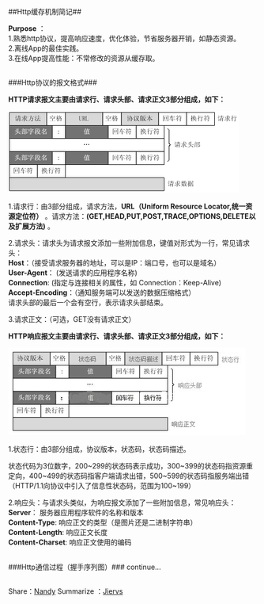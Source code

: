 ##Http缓存机制简记##

**Purpose** ：  
1.熟悉http协议，提高响应速度，优化体验，节省服务器开销，如静态资源。   
2.离线App的最佳实践。   
3.在线App提高性能：不常修改的资源从缓存取。

##

###Http协议的报文格式###

**HTTP请求报文主要由请求行、请求头部、请求正文3部分组成，如下：**

![avatar](https://raw.githubusercontent.com/sharetechall/resourceRepository/master/WeekShareNotes/httpReq.png)

1.请求行：由3部分组成，请求方法，**URL（Uniform Resource Locator,统一资源定位符）** 。请求方法：**(GET,HEAD,PUT,POST,TRACE,OPTIONS,DELETE以及扩展方法)** 。

2.请求头：请求头为请求报文添加一些附加信息，键值对形式为一行，常见请求头：  
**Host**：（接受请求服务器的地址，可以是IP：端口号，也可以是域名）  
**User-Agent**： (发送请求的应用程序名称)  
**Connection**: (指定与连接相关的属性，如 Connection：Keep-Alive)  
**Accept-Encoding**：（通知服务端可以发送的数据压缩格式）  
请求头部的最后一个会有空行，表示请求头部结束。

3.请求正文：（可选，GET没有请求正文）


**HTTP响应报文主要由请求行、请求头部、请求正文3部分组成，如下：**

![avatar](https://raw.githubusercontent.com/sharetechall/resourceRepository/master/WeekShareNotes/httpResp.png)

1.状态行：由3部分组成，协议版本，状态码，状态码描述。  

状态代码为3位数字，200~299的状态码表示成功，300~399的状态码指资源重定向，400~499的状态码指客户端请求出错，500~599的状态码指服务端出错（HTTP/1.1向协议中引入了信息性状态码，范围为100~199）

2.响应头：与请求头类似，为响应报文添加了一些附加信息，常见响应头： 
**Server**： 服务器应用程序软件的名称和版本   
**Content-Type**: 响应正文的类型（是图片还是二进制字符串）  
**Content-Length**: 响应正文长度  
**Content-Charset**: 响应正文使用的编码  


##

###Http通信过程（握手序列图）###
continue...  

## 
Share：[Nandy](https://github.com/devnns)
Summarize ：[Jiervs](https://github.com/Jiervs)


  
